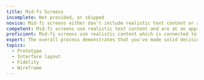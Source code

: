 ```yaml
---
title: Mid-fi Screens
incomplete: Not provided, or skipped
novice: Mid-fi screens either don't include realistic text content or are too visually developed distracting from the purpose of medium fidelity
competent: Mid-fi screens use realistic text content and are at an appropriate level of fidelity for medium
proficient: Mid-fi screens use realistic content which is connected to the persona/scenario/task
expert: The overall process demonstrates that you've made solid decisions about when to move forward from medium fidelity, and when to return to it if needed.
topics:
  - Prototype
  - Interface layout
  - Fidelity
  - Wireframe
---
```

